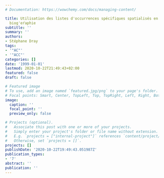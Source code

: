 ```yaml
---
# Documentation: https://wowchemy.com/docs/managing-content/

title: Utilisation des listes d'occurrences spécifiques spatialisés en 'ólogie et
  biog'eŕaphie
subtitle: ''
summary: ''
authors:
- Stéphane Dray
tags:
- '"AC"'
- '"ACC"'
categories: []
date: '1999-01-01'
lastmod: 2020-10-22T21:49:43+02:00
featured: false
draft: false

# Featured image
# To use, add an image named `featured.jpg/png` to your page's folder.
# Focal points: Smart, Center, TopLeft, Top, TopRight, Left, Right, BottomLeft, Bottom, BottomRight.
image:
  caption: ''
  focal_point: ''
  preview_only: false

# Projects (optional).
#   Associate this post with one or more of your projects.
#   Simply enter your project's folder or file name without extension.
#   E.g. `projects = ["internal-project"]` references `content/project/deep-learning/index.md`.
#   Otherwise, set `projects = []`.
projects: []
publishDate: '2020-10-22T19:49:43.051987Z'
publication_types:
- '7'
abstract: ''
publication: ''
---
```

